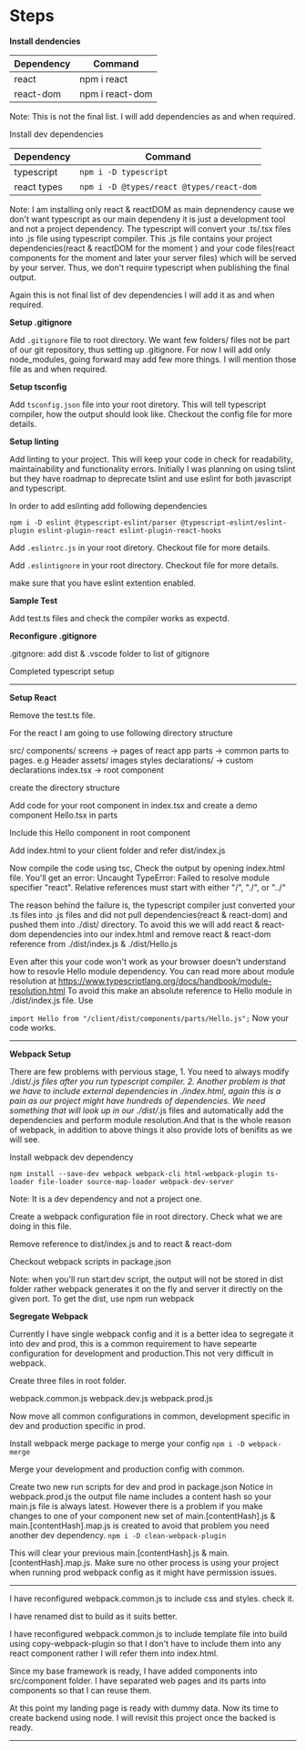 # Steps

**Install dendencies**


| Dependency | Command |
| - | - |
| react | npm i react |
| react-dom | npm i react-dom |

Note: This is not the final list. I will add dependencies as and when required.

Install dev dependencies


| Dependency | Command |
| - | - |
| typescript | `npm i -D typescript` |
| react types | `npm i -D @types/react @types/react-dom` |

Note:
I am installing only react & reactDOM as main depnendency cause we don't want typescript as our main dependeny it is just a development tool and not a project dependency. The typescript will convert your .ts/.tsx files into .js file using typescript compiler. This .js file contains your project dependencies(react & reactDOM for the moment ) and your code files(react components for the moment and later your server files) which will be served by your server. Thus, we don't require typescript when publishing the final output.

Again this is not final list of dev dependencies I will add it as and when required.

**Setup .gitignore**

Add `.gitignore` file to root directory. We want few folders/ files not be part of our git repository, thus setting up .gitignore. For now I will add only node_modules, going forward may add few more things. I will mention those file as and when required.

**Setup tsconfig**

Add `tsconfig.json` file into your root diretory. This will tell typescript compiler, how the output should look like. Checkout the config file for more details.

**Setup linting**

Add  linting to your project. This will keep your code in check for readability, maintainability and functionality errors. Initially I was planning on using tslint but they have roadmap to deprecate tslint and use eslint for both javascript and typescript.

In order to add eslinting add following dependencies

`npm i -D eslint @typescript-eslint/parser @typescript-eslint/eslint-plugin eslint-plugin-react eslint-plugin-react-hooks`

Add `.eslintrc.js` in your root diretory. Checkout file for more details.

Add `.eslintignore` in your root directory. Checkout file for more details.

make sure that you have eslint extention enabled.

**Sample Test**

Add test.ts files and check the compiler works as expectd.

**Reconfigure .gitignore**

.gitgnore: add dist & .vscode folder to list of gitignore

Completed typescript setup

---

**Setup React**

Remove the test.ts file.

For the react I am going to use following directory structure

<p>src/
       components/ 
                  screens -> pages of react app
                  parts -> common parts to pages. e.g Header
       assets/
                 images 
                 styles
       declarations/ -> custom declarations 
       index.tsx -> root component

create the directory structure

Add code for your root component in index.tsx and create a demo component Hello.tsx in parts

Include this Hello component in root component

Add index.html to your client folder and refer dist/index.js

Now compile the code using tsc, Check the output by opening index.html file. You'll get an error: Uncaught TypeError: Failed to resolve module specifier "react". Relative references must start with either "/", "./", or "../"

The reason behind the failure is, the typescript compiler just converted your .ts files into .js files and did not pull dependencies(react & react-dom) and pushed them into ./dist/ directory.
To avoid this we will add react & react-dom dependencies into our index.html and remove react & react-dom reference from ./dist/index.js & ./dist/Hello.js

Even after this your code won't work as your browser doesn't understand how to resovle Hello module dependency. You can read more about module resolution at https://www.typescriptlang.org/docs/handbook/module-resolution.html
To avoid this make an absolute reference to Hello module in ./dist/index.js file. Use

`import Hello from "/client/dist/components/parts/Hello.js";`
Now your code works.

---

**Webpack Setup**

There are few problems with pervious stage, 1. You need to always modify ./dist/_.js files after you run typescript compiler. 2. Another problem is that we have to include external dependencies in ./index.html, again this is a pain as our project might have hundreds of dependencies.
We need something that will look up in our ./dist/_.js files and automatically add the dependencies and perform module resolution.And that is the whole reason of webpack, in addition to above things it also provide lots of benifits as we will see.

Install webpack dev dependency

`npm install --save-dev webpack webpack-cli html-webpack-plugin ts-loader file-loader source-map-loader webpack-dev-server`

Note: It is a dev dependency and not a project one.

Create a webpack configuration file in root directory. Check what we are doing in this file.

Remove reference to dist/index.js  and to react & react-dom

Checkout webpack scripts in package.json

Note: when you'll run start:dev script, the output will not be stored in dist folder rather webpack generates it on the fly and server it directly on the given port. To get the dist, use npm run webpack

**Segregate Webpack**

Currently I have single webpack config and it is a better idea to segregate it into dev and prod, this is a common requirement to have sepearte configuration for development and production.This not very difficult in webpack.

Create three files in root folder.

webpack.common.js
webpack.dev.js
webpack.prod.js

Now move all common configurations in common, development specific in dev and production specific in prod.

Install webpack merge package to merge your config
`npm i -D webpack-merge`

Merge your development and production config with common.

Create two new run scripts for dev and prod in package.json
Notice in webpack.prod.js the output file name includes a content hash so your main.js file is always latest. However there is a problem if you make changes to one of your component new set of main.[contentHash].js & main.[contentHash].map.js is created to avoid that problem you need another dev dependency.
`npm i -D clean-webpack-plugin`

This will clear your previous main.[contentHash].js & main.[contentHash].map.js.
Make sure no other process is using your project when running prod webpack config as it might have permission issues.

---

I have reconfigured webpack.common.js to include css and styles. check it.

I have renamed dist to build as it suits better.

I have reconfigured webpack.common.js to include template file into build using copy-webpack-plugin so that I don't have to include them into any react component rather I will refer them into index.html.

Since my base framework is ready, I have added components into src/component folder. I have separated web pages and its parts into components so that I can reuse them.

At this point my landing page is ready with dummy data. Now its time to create backend using node. I will revisit this project once the backed is ready.

---
